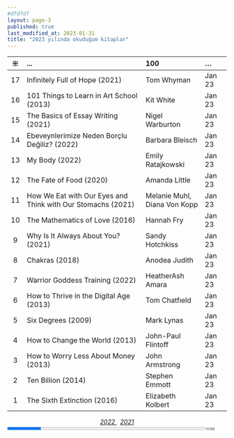 ```yaml
---
#dfdfdf
layout: page-3
published: true
last_modified_at: 2023-01-31
title: "2023 yılında okuduğum kitaplar"  
---
```


| ⁜ | ... | 100 | … |
|:---:|:---- |:---- |:---- |
| 17 | Infinitely Full of Hope (2021) | Tom Whyman | Jan 23 |
| 16 | 101 Things to Learn in Art School (2013) | Kit White | Jan 23 |
| 15 | The Basics of Essay Writing (2021) | Nigel Warburton | Jan 23 |
| 14 | Ebeveynlerimize Neden Borçlu Değiliz? (2022) | Barbara Bleisch | Jan 23 |
| 13 | My Body (2022) | Emily Ratajkowski | Jan 23 |
| 12 | The Fate of Food (2020) | Amanda Little | Jan 23 |
| 11 | How We Eat with Our Eyes and <br /> Think with Our Stomachs (2021) | Melanie Muhl, <br /> Diana Von Kopp | Jan 23 |
| 10 | The Mathematics of Love (2016) | Hannah Fry | Jan 23 |
| 9 | Why Is It Always About You? (2021) | Sandy Hotchkiss | Jan 23 |
| 8 | Chakras (2018) | Anodea Judith | Jan 23 |
| 7 | Warrior Goddess Training (2022) | HeatherAsh Amara | Jan 23 |
| 6 | How to Thrive in the Digital Age (2013) | Tom Chatfıeld | Jan 23 |
| 5 | Six Degrees (2009) | Mark Lynas | Jan 23 |
| 4 | How to Change the World (2013) | John-Paul Flintoff | Jan 23 |
| 3 | How to Worry Less About Money (2013) | John Armstrong | Jan 23 |
| 2 | Ten Billion (2014) | Stephen Emmott | Jan 23 |
| 1 | The Sixth Extinction (2016) | Elizabeth Kolbert  | Jan 23 |
  
<center><span class="link1" style="font-style: italic;"><a href="/2022" title='2022'>2022 </a></span> &nbsp; <span class="link1" style="font-style: italic;"><a href="/2021" title='2021'>2021 </a></span></center>

<div><progress title="17/100" value="17" max="100" style="width: 90%;"></progress><span style="font-size: 50%; width: 5%" title="reading challenge 2023"> 17/100</span></div>
<div style="clear:both"></div>
